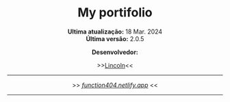 <div align='center'>
    <h1>My portifolio</h1>
</div>

<div align='center'>
    <p><strong>Ultima atualização:</strong> 18 Mar. 2024<br><strong>Última versão:</strong> 2.0.5</p>
    <p><strong>Desenvolvedor:</strong></p>
    >><a target='_blank' href='https://github.com/function404'>Lincoln</a><< <br>
</div>
<hr>
<div align='center'>
    <p>>> <a target='_blank' href='https://function404.netlify.app'><i>function404.netlify.app</i></a> <<</p>
</div>
<hr>
